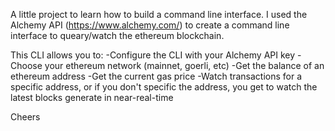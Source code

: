 A little project to learn how to build a command line interface. I used the Alchemy API (https://www.alchemy.com/) to create a command line interface to queary/watch the ethereum blockchain.

This CLI allows you to:
-Configure the CLI with your Alchemy API key
-Choose your ethereum network (mainnet, goerli, etc)
-Get the balance of an ethereum address
-Get the current gas price
-Watch transactions for a specific address, or if you don't specific the address, you get to watch the latest blocks generate in near-real-time

Cheers
